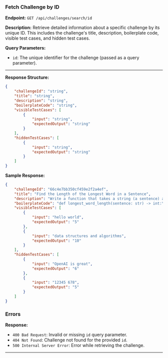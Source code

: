 ### Fetch Challenge by ID

**Endpoint:** `GET /api/challenges/search/id`

**Description:** Retrieve detailed information about a specific challenge by its unique ID. This includes the challenge's title, description, boilerplate code, visible test cases, and hidden test cases.

**Query Parameters:**

- `id`: The unique identifier for the challenge (passed as a query parameter).

---

**Response Structure:**

```json
{
    "challengeId": "string",
    "title": "string",
    "description": "string",
    "boilerplateCode": "string",
    "visibleTestCases": [
        {
            "input": "string",
            "expectedOutput": "string"
        }
    ],
    "hiddenTestCases": [
        {
            "input": "string",
            "expectedOutput": "string"
        }
    ]
}
```

**Sample Response:**

```json
{
    "challengeId": "66c4e7bb350cf459e2f2a4ef",
    "title": "Find the Length of the Longest Word in a Sentence",
    "description": "Write a function that takes a string (a sentence) as input and returns the length of the longest word in the sentence.",
    "boilerplateCode": "def longest_word_length(sentence: str) -> int:\\n    # add your logic here\\n\\nsentence = input()\\nprint(longest_word_length(sentence))",
    "visibleTestCases": [
        {
            "input": "hello world",
            "expectedOutput": "5"
        },
        {
            "input": "data structures and algorithms",
            "expectedOutput": "10"
        }
    ],
    "hiddenTestCases": [
        {
            "input": "OpenAI is great",
            "expectedOutput": "6"
        },
        {
            "input": "12345 678",
            "expectedOutput": "5"
        }
    ]
}
```

### Errors

**Response:**

- `400 Bad Request`: Invalid or missing `id` query parameter.
- `404 Not Found`: Challenge not found for the provided `id`.
- `500 Internal Server Error`: Error while retrieving the challenge.

---
